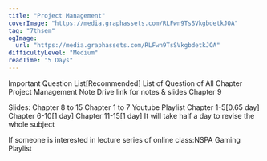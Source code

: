 ```yaml
---
title: "Project Management"
coverImage: "https://media.graphassets.com/RLFwn9TsSVkgbdetkJOA"
tag: "7thsem"
ogImage:
  url: "https://media.graphassets.com/RLFwn9TsSVkgbdetkJOA"
difficultyLevel: "Medium"
readTime: "5 Days"
---
```


<!-- @format -->

Important Question List[Recommended]
List of Question of All Chapter
Project Management Note
Drive link for notes & slides
Chapter 9

Slides:
Chapter 8 to 15
Chapter 1 to 7
Youtube Playlist
Chapter 1-5[0.65 day]
Chapter 6-10[1 day]
Chapter 11-15[1 day]
It will take half a day to revise the whole subject

If someone is interested in lecture series of online class:NSPA Gaming Playlist
